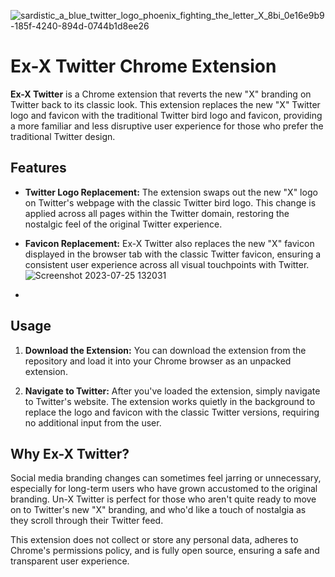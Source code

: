 
![sardistic_a_blue_twitter_logo_phoenix_fighting_the_letter_X_8bi_0e16e9b9-185f-4240-894d-0744b1d8ee26](https://github.com/sardistic/Ex-X/assets/11499173/3b992067-1e46-4aaa-8697-f2428b9aba9c)

# Ex-X Twitter Chrome Extension

**Ex-X Twitter** is a Chrome extension that reverts the new "X" branding on Twitter back to its classic look. This extension replaces the new "X" Twitter logo and favicon with the traditional Twitter bird logo and favicon, providing a more familiar and less disruptive user experience for those who prefer the traditional Twitter design.

## Features

- **Twitter Logo Replacement:** The extension swaps out the new "X" logo on Twitter's webpage with the classic Twitter bird logo. This change is applied across all pages within the Twitter domain, restoring the nostalgic feel of the original Twitter experience.

- **Favicon Replacement:** Ex-X Twitter also replaces the new "X" favicon displayed in the browser tab with the classic Twitter favicon, ensuring a consistent user experience across all visual touchpoints with Twitter.
![Screenshot 2023-07-25 132031](https://github.com/sardistic/Ex-X/assets/11499173/2678a494-db86-4fdd-88cb-615485f6dff9)

- 

## Usage

1. **Download the Extension:** You can download the extension from the repository and load it into your Chrome browser as an unpacked extension.

2. **Navigate to Twitter:** After you've loaded the extension, simply navigate to Twitter's website. The extension works quietly in the background to replace the logo and favicon with the classic Twitter versions, requiring no additional input from the user.

## Why Ex-X Twitter?

Social media branding changes can sometimes feel jarring or unnecessary, especially for long-term users who have grown accustomed to the original branding. Un-X Twitter is perfect for those who aren't quite ready to move on to Twitter's new "X" branding, and who'd like a touch of nostalgia as they scroll through their Twitter feed. 

This extension does not collect or store any personal data, adheres to Chrome's permissions policy, and is fully open source, ensuring a safe and transparent user experience.
